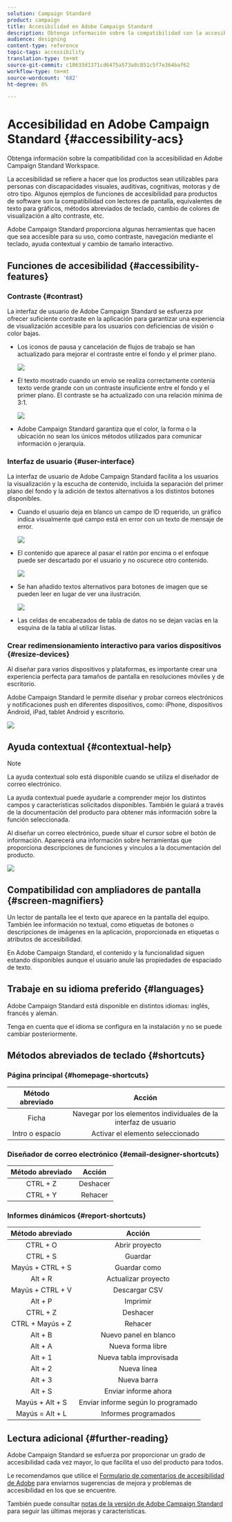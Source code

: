 ```yaml
---
solution: Campaign Standard
product: campaign
title: Accesibilidad en Adobe Campaign Standard
description: Obtenga información sobre la compatibilidad con la accesibilidad en Adobe Campaign Standard Workspace.
audience: designing
content-type: reference
topic-tags: accessibility
translation-type: tm+mt
source-git-commit: c10633d1371cd6475a573a8c851c5f7e364baf62
workflow-type: tm+mt
source-wordcount: '682'
ht-degree: 0%

---
```



# Accesibilidad en Adobe Campaign Standard {#accessibility-acs}

Obtenga información sobre la compatibilidad con la accesibilidad en Adobe Campaign Standard Workspace.

La accesibilidad se refiere a hacer que los productos sean utilizables para personas con discapacidades visuales, auditivas, cognitivas, motoras y de otro tipo. Algunos ejemplos de funciones de accesibilidad para productos de software son la compatibilidad con lectores de pantalla, equivalentes de texto para gráficos, métodos abreviados de teclado, cambio de colores de visualización a alto contraste, etc.

Adobe Campaign Standard proporciona algunas herramientas que hacen que sea accesible para su uso, como contraste, navegación mediante el teclado, ayuda contextual y cambio de tamaño interactivo.

## Funciones de accesibilidad {#accessibility-features}

### Contraste {#contrast}

La interfaz de usuario de Adobe Campaign Standard se esfuerza por ofrecer suficiente contraste en la aplicación para garantizar una experiencia de visualización accesible para los usuarios con deficiencias de visión o color bajas.

* Los iconos de pausa y cancelación de flujos de trabajo se han actualizado para mejorar el contraste entre el fondo y el primer plano.

   ![](assets/accessibility_1.png)

* El texto mostrado cuando un envío se realiza correctamente contenía texto verde grande con un contraste insuficiente entre el fondo y el primer plano. El contraste se ha actualizado con una relación mínima de 3:1.

   ![](assets/accessibility_2.png)

* Adobe Campaign Standard garantiza que el color, la forma o la ubicación no sean los únicos métodos utilizados para comunicar información o jerarquía.

### Interfaz de usuario {#user-interface}

La interfaz de usuario de Adobe Campaign Standard facilita a los usuarios la visualización y la escucha de contenido, incluida la separación del primer plano del fondo y la adición de textos alternativos a los distintos botones disponibles.

* Cuando el usuario deja en blanco un campo de ID requerido, un gráfico indica visualmente qué campo está en error con un texto de mensaje de error.

   ![](assets/accessibility_3.png)

* El contenido que aparece al pasar el ratón por encima o el enfoque puede ser descartado por el usuario y no oscurece otro contenido.

   ![](assets/accessibility_4.png)

* Se han añadido textos alternativos para botones de imagen que se pueden leer en lugar de ver una ilustración.

   ![](assets/accessibility_5.png)

* Las celdas de encabezados de tabla de datos no se dejan vacías en la esquina de la tabla al utilizar listas.

### Crear redimensionamiento interactivo para varios dispositivos {#resize-devices}

Al diseñar para varios dispositivos y plataformas, es importante crear una experiencia perfecta para tamaños de pantalla en resoluciones móviles y de escritorio.

Adobe Campaign Standard le permite diseñar y probar correos electrónicos y notificaciones push en diferentes dispositivos, como: iPhone, dispositivos Android, iPad, tablet Android y escritorio.

![](assets/accessibility_6.png)

## Ayuda contextual {#contextual-help}

>[!NOTE]
>
> La ayuda contextual solo está disponible cuando se utiliza el diseñador de correo electrónico.

La ayuda contextual puede ayudarle a comprender mejor los distintos campos y características solicitados disponibles. También le guiará a través de la documentación del producto para obtener más información sobre la función seleccionada.

Al diseñar un correo electrónico, puede situar el cursor sobre el botón de información. Aparecerá una información sobre herramientas que proporciona descripciones de funciones y vínculos a la documentación del producto.

![](assets/accessibility_7.png)

## Compatibilidad con ampliadores de pantalla {#screen-magnifiers}

Un lector de pantalla lee el texto que aparece en la pantalla del equipo. También lee información no textual, como etiquetas de botones o descripciones de imágenes en la aplicación, proporcionada en etiquetas o atributos de accesibilidad.

En Adobe Campaign Standard, el contenido y la funcionalidad siguen estando disponibles aunque el usuario anule las propiedades de espaciado de texto.

## Trabaje en su idioma preferido {#languages}

Adobe Campaign Standard está disponible en distintos idiomas: inglés, francés y alemán.

Tenga en cuenta que el idioma se configura en la instalación y no se puede cambiar posteriormente.

## Métodos abreviados de teclado {#shortcuts}

### Página principal {#homepage-shortcuts}

| Método abreviado | Acción |
|:-:|:-:|
| Ficha | Navegar por los elementos individuales de la interfaz de usuario |
| Intro o espacio | Activar el elemento seleccionado |

### Diseñador de correo electrónico {#email-designer-shortcuts}

| Método abreviado | Acción |
|:-:|:-:|
| CTRL + Z | Deshacer |
| CTRL + Y | Rehacer |

### Informes dinámicos {#report-shortcuts}

| Método abreviado | Acción |
|:-:|:-:|
| CTRL + O | Abrir proyecto |
| CTRL + S | Guardar |
| Mayús + CTRL + S | Guardar como |
| Alt + R | Actualizar proyecto |
| Mayús + CTRL + V | Descargar CSV |
| Alt + P | Imprimir |
| CTRL + Z | Deshacer |
| CTRL + Mayús + Z | Rehacer |
| Alt + B | Nuevo panel en blanco |
| Alt + A | Nueva forma libre |
| Alt + 1 | Nueva tabla improvisada |
| Alt + 2 | Nueva línea |
| Alt + 3 | Nueva barra |
| Alt + S | Enviar informe ahora |
| Mayús + Alt + S | Enviar informe según lo programado |
| Mayús = Alt + L | Informes programados |

## Lectura adicional {#further-reading}

Adobe Campaign Standard se esfuerza por proporcionar un grado de accesibilidad cada vez mayor, lo que facilita el uso del producto para todos.

Le recomendamos que utilice el [Formulario de comentarios de accesibilidad de Adobe](https://www.adobe.com/accessibility/feedback.html) para enviarnos sugerencias de mejora y problemas de accesibilidad en los que se encuentre.

También puede consultar [notas de la versión de Adobe Campaign Standard](https://experienceleague.adobe.com/docs/campaign-standard/using/release-notes/release-notes.html?lang=en#release-notes) para seguir las últimas mejoras y características.
